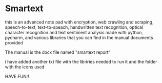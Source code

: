 # Smartext
this is an advanced note pad with encryption, web crawling and scraping, speech-to-text, text-to-speach, handwritten text recognition, optical character recognition and text sentiment analysis made with python, pycharm, and various libraries that you can find in the manual documents provided

The manual is the docx file named "smartext report"

i have added another txt file with the libriries needed to run it and the folder with the icons used


HAVE FUN!!
